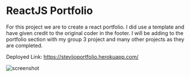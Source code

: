 #  ReactJS Portfolio      

For this project we are to create a react portfolio. I did use a template and have given credit to the original coder in the footer. I will be adding to the portfolio section with my group 3 project and many other projects as they are completed. 

Deployed Link:
https://stevijoportfolio.herokuapp.com/

![screenshot](https://user-images.githubusercontent.com/65369173/103719927-0481fa00-4f7f-11eb-964e-4a17bf27db11.png)

